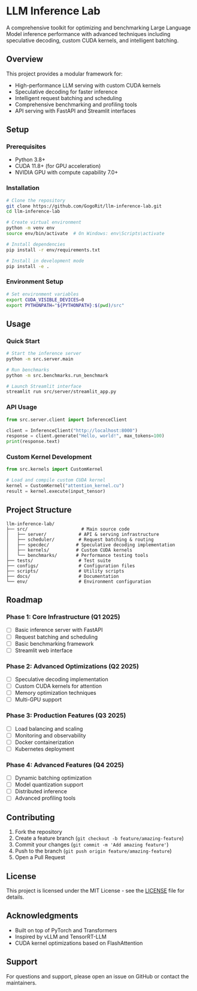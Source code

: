 # LLM Inference Lab

A comprehensive toolkit for optimizing and benchmarking Large Language Model inference performance with advanced techniques including speculative decoding, custom CUDA kernels, and intelligent batching.

## Overview

This project provides a modular framework for:
- High-performance LLM serving with custom CUDA kernels
- Speculative decoding for faster inference
- Intelligent request batching and scheduling
- Comprehensive benchmarking and profiling tools
- API serving with FastAPI and Streamlit interfaces

## Setup

### Prerequisites

- Python 3.8+
- CUDA 11.8+ (for GPU acceleration)
- NVIDIA GPU with compute capability 7.0+

### Installation

```bash
# Clone the repository
git clone https://github.com/GogoRit/llm-inference-lab.git
cd llm-inference-lab

# Create virtual environment
python -m venv env
source env/bin/activate  # On Windows: env\Scripts\activate

# Install dependencies
pip install -r env/requirements.txt

# Install in development mode
pip install -e .
```

### Environment Setup

```bash
# Set environment variables
export CUDA_VISIBLE_DEVICES=0
export PYTHONPATH="${PYTHONPATH}:$(pwd)/src"
```

## Usage

### Quick Start

```bash
# Start the inference server
python -m src.server.main

# Run benchmarks
python -m src.benchmarks.run_benchmark

# Launch Streamlit interface
streamlit run src/server/streamlit_app.py
```

### API Usage

```python
from src.server.client import InferenceClient

client = InferenceClient("http://localhost:8000")
response = client.generate("Hello, world!", max_tokens=100)
print(response.text)
```

### Custom Kernel Development

```python
from src.kernels import CustomKernel

# Load and compile custom CUDA kernel
kernel = CustomKernel("attention_kernel.cu")
result = kernel.execute(input_tensor)
```

## Project Structure

```
llm-inference-lab/
├── src/                    # Main source code
│   ├── server/            # API & serving infrastructure
│   ├── scheduler/         # Request batching & routing
│   ├── specdec/          # Speculative decoding implementation
│   ├── kernels/          # Custom CUDA kernels
│   └── benchmarks/       # Performance testing tools
├── tests/                 # Test suite
├── configs/               # Configuration files
├── scripts/               # Utility scripts
├── docs/                  # Documentation
└── env/                   # Environment configuration
```

## Roadmap

### Phase 1: Core Infrastructure (Q1 2025)
- [ ] Basic inference server with FastAPI
- [ ] Request batching and scheduling
- [ ] Basic benchmarking framework
- [ ] Streamlit web interface

### Phase 2: Advanced Optimizations (Q2 2025)
- [ ] Speculative decoding implementation
- [ ] Custom CUDA kernels for attention
- [ ] Memory optimization techniques
- [ ] Multi-GPU support

### Phase 3: Production Features (Q3 2025)
- [ ] Load balancing and scaling
- [ ] Monitoring and observability
- [ ] Docker containerization
- [ ] Kubernetes deployment

### Phase 4: Advanced Features (Q4 2025)
- [ ] Dynamic batching optimization
- [ ] Model quantization support
- [ ] Distributed inference
- [ ] Advanced profiling tools

## Contributing

1. Fork the repository
2. Create a feature branch (`git checkout -b feature/amazing-feature`)
3. Commit your changes (`git commit -m 'Add amazing feature'`)
4. Push to the branch (`git push origin feature/amazing-feature`)
5. Open a Pull Request

## License

This project is licensed under the MIT License - see the [LICENSE](LICENSE) file for details.

## Acknowledgments

- Built on top of PyTorch and Transformers
- Inspired by vLLM and TensorRT-LLM
- CUDA kernel optimizations based on FlashAttention

## Support

For questions and support, please open an issue on GitHub or contact the maintainers.
